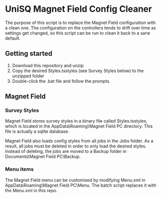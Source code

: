 # UniSQ Magnet Field Config Cleaner

The purpose of this script is to replace the Magnet Field configuration
with a clean one. The configuration on the controllers tends to drift over time
as settings get changed, so this script can be run to clean it back to a sane default.

## Getting started

1. Download this repository and unzip
2. Copy the desired Styles.tsstyles (see Survey Styles below) to the unzipped folder
3. Double-click the .bat file and follow the prompts

## Magnet Field

### Survey Styles

Magnet Field stores survey styles in a binary file called Styles.tsstyles,
which is located in the AppData\Roaming\Magnet Field PC directory. This file is actually a sqlite
database.

Magnet Field also loads config styles from all jobs in the Jobs folder.
As a result, all jobs must be deleted in order to only load the desired styles.
Instead of deleting, the jobs are moved to a Backup folder in Documents\Magnet Field PC\Backup.

### Menu items

The Magnet Field menu can be customised by modifying Menu.xml in AppData\Roaming\Magnet Field PC\Menu.
The batch script replaces it with the Menu.xml in this repo.

